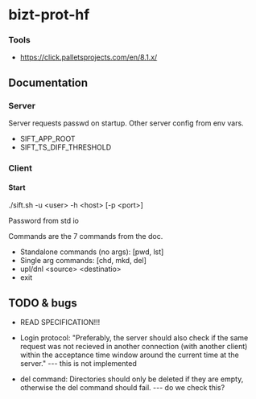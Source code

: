# bizt-prot-hf

### Tools
- https://click.palletsprojects.com/en/8.1.x/

## Documentation

### Server

Server requests passwd on startup. Other server config from env vars.

- SIFT_APP_ROOT
- SIFT_TS_DIFF_THRESHOLD

### Client

#### Start

./sift.sh -u \<user> -h \<host> [-p \<port>]

Password from std io

Commands are the 7 commands from the doc.

- Standalone commands (no args): [pwd, lst]
- Single arg commands: [chd, mkd, del]
- upl/dnl \<source> \<destinatio>
- exit

## TODO & bugs

- READ SPECIFICATION!!!

- Login protocol: "Preferably, the server should also check if the same request was not recieved in another connection (with another client) within the acceptance time window around the current time at the server." --- this is not implemented
- del command:  Directories should only be deleted if they are empty, otherwise the del command should fail. --- do we check this?
